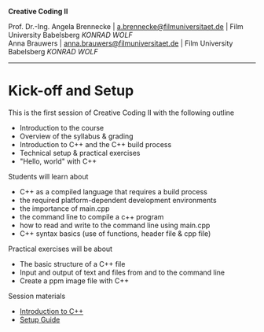 **Creative Coding II**

Prof. Dr.-Ing. Angela Brennecke | a.brennecke@filmuniversitaet.de | Film University Babelsberg *KONRAD WOLF*   
Anna Brauwers | anna.brauwers@filmuniversitaet.de | Film University Babelsberg *KONRAD WOLF*

---

# Kick-off and Setup  

This is the first session of Creative Coding II with the following outline

- Introduction to the course
- Overview of the syllabus & grading
- Introduction to C++ and the C++ build process
- Technical setup & practical exercises
- "Hello, world" with C++

Students will learn about
- C++ as a compiled language that requires a build process
- the required platform-dependent development environments
- the importance of main.cpp
- the command line to compile a c++ program
- how to read and write to the command line using main.cpp
- C++ syntax basics (use of functions, header file & cpp file)

Practical exercises will be about
- The basic structure of a C++ file
- Input and output of text and files from and to the command line
- Create a ppm image file with C++

Session materials

- [Introduction to C++](./cpp_intro.md)
- [Setup Guide](./setup_guide.md)

